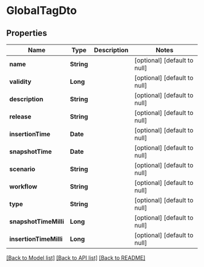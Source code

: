 # GlobalTagDto
## Properties

| Name | Type | Description | Notes |
|------------ | ------------- | ------------- | -------------|
| **name** | **String** |  | [optional] [default to null] |
| **validity** | **Long** |  | [optional] [default to null] |
| **description** | **String** |  | [optional] [default to null] |
| **release** | **String** |  | [optional] [default to null] |
| **insertionTime** | **Date** |  | [optional] [default to null] |
| **snapshotTime** | **Date** |  | [optional] [default to null] |
| **scenario** | **String** |  | [optional] [default to null] |
| **workflow** | **String** |  | [optional] [default to null] |
| **type** | **String** |  | [optional] [default to null] |
| **snapshotTimeMilli** | **Long** |  | [optional] [default to null] |
| **insertionTimeMilli** | **Long** |  | [optional] [default to null] |

[[Back to Model list]](../README.md#documentation-for-models) [[Back to API list]](../README.md#documentation-for-api-endpoints) [[Back to README]](../README.md)

